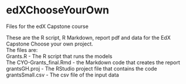 # edXChooseYourOwn
Files for the edX Capstone course

These are the R script, R Markdown, report pdf and data for the EdX Capstone Choose your own project.  
The files are:  
  Grants.R - The R script that runs the models  
  The CYO-Grants_final.Rmd - the Markdown code that creates the report  
  grantsGH.proj - The RStudio project file that contains the code  
  grantsSmall.csv - The csv file of the input data  
